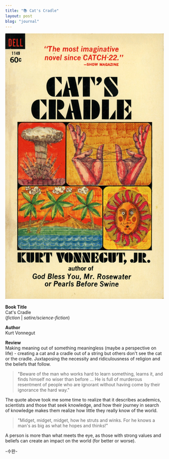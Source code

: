 ```yaml
---
title: "📚 Cat's Cradle"
layout: post
blog: "journal"
---
```


![cradle](/assets/cradle.jpg)

**Book Title**   
Cat's Cradle     
(_fiction_ | _satire/science-fiction_)

**Author**   
Kurt Vonnegut

**Review**   
Making meaning out of something meaningless (maybe a perspective on life) - creating a cat and a cradle out of a string but others don't see the cat or the cradle. Juxtaposing the necessity and ridiculousness of religion and the beliefs that follow. 

> "Beware of the man who works hard to learn something, learns it, and finds himself no wiser than before ... He is full of murderous resentment of people who are ignorant without having come by their ignorance the hard way."

The quote above took me some time to realize that it describes academics, scientists and those that seek knowledge, and how their journey in search of knowledge makes them realize how little they really know of the world. 

> "Midget, midget, midget, how he struts and winks. For he knows a man's as big as what he hopes and thinks!"

A person is more than what meets the eye, as those with strong values and beliefs can create an impact on the world (for better or worse). 



-수완-





